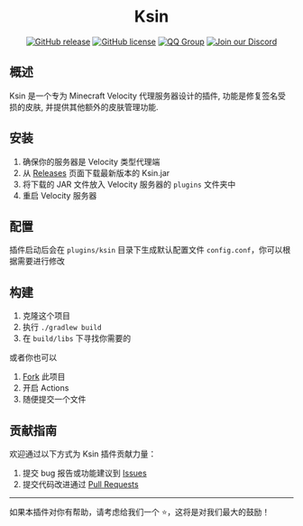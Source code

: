 <div align="center">

# Ksin

[![GitHub release](https://img.shields.io/github/release/CaaMoe/Ksin.svg)](https://github.com/CaaMoe/Ksin/releases/)
[![GitHub license](https://img.shields.io/github/license/CaaMoe/Ksin?style=flat-square)](https://github.com/CaaMoe/Ksin/blob/master/LICENSE)
[![QQ Group](https://img.shields.io/badge/QQ%20group-832210691-yellow?style=flat-square)](https://jq.qq.com/?_wv=1027&k=WrOTGIC7)
[![Join our Discord](https://img.shields.io/discord/1225725211727499347.svg?logo=discord&label=)](https://discord.gg/9vh4kZRFCj)

</div>

## 概述

Ksin 是一个专为 Minecraft Velocity 代理服务器设计的插件, 功能是修复签名受损的皮肤, 并提供其他额外的皮肤管理功能.

## 安装

1.  确保你的服务器是 Velocity 类型代理端
2.  从 [Releases](https://github.com/CaaMoe/Ksin/releases) 页面下载最新版本的 Ksin.jar
3.  将下载的 JAR 文件放入 Velocity 服务器的 `plugins` 文件夹中
4.  重启 Velocity 服务器

## 配置

插件启动后会在 `plugins/ksin` 目录下生成默认配置文件 `config.conf`，你可以根据需要进行修改

## 构建

1. 克隆这个项目
2. 执行 `./gradlew build`
3. 在 `build/libs` 下寻找你需要的

或者你也可以

1. [Fork](https://github.com/CaaMoe/Ksin/fork) 此项目
2. 开启 Actions
3. 随便提交一个文件

## 贡献指南

欢迎通过以下方式为 Ksin 插件贡献力量：

1.  提交 bug 报告或功能建议到 [Issues](https://github.com/CaaMoe/Ksin/issues)
2.  提交代码改进通过 [Pull Requests](https://github.com/CaaMoe/Ksin/pulls)

***

如果本插件对你有帮助，请考虑给我们一个 ⭐️，这将是对我们最大的鼓励！
